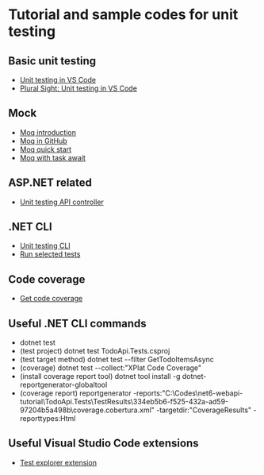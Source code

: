# Tutorial and sample codes for unit testing

## Basic unit testing

- [Unit testing in VS Code](https://docs.microsoft.com/en-us/dotnet/core/tutorials/testing-library-with-visual-studio-code)
- [Plural Sight: Unit testing in VS Code](https://www.pluralsight.com/guides/testing-.net-core-apps-with-visual-studio-code)

## Mock

- [Moq introduction](https://www.c-sharpcorner.com/article/moq-unit-test-net-core-app-using-mock-object/)
- [Moq in GitHub](https://github.com/moq/moq4/tree/fc484fb85)
- [Moq quick start](https://github.com/Moq/moq4/wiki/Quickstart)
- [Moq with task await](https://stackoverflow.com/questions/28581322/moq-with-task-await)

## ASP.NET related

- [Unit testing API controller](https://docs.microsoft.com/en-us/aspnet/web-api/overview/testing-and-debugging/unit-testing-controllers-in-web-api)

## .NET CLI

- [Unit testing CLI](https://docs.microsoft.com/en-us/dotnet/core/tools/dotnet-test)
- [Run selected tests](https://docs.microsoft.com/en-us/dotnet/core/testing/selective-unit-tests?pivots=mstest)

## Code coverage

- [Get code coverage](https://docs.microsoft.com/en-us/dotnet/core/testing/unit-testing-code-coverage?tabs=windows)

## Useful .NET CLI commands

- dotnet test
- (test project) dotnet test TodoApi.Tests.csproj
- (test target method) dotnet test --filter GetTodoItemsAsync
- (coverage) dotnet test --collect:"XPlat Code Coverage"
- (install coverage report tool) dotnet tool install -g dotnet-reportgenerator-globaltool
- (coverage report) reportgenerator -reports:"C:\Codes\net6-webapi-tutorial\TodoApi.Tests\TestResults\334eb5b6-f525-432a-ad59-97204b5a498b\coverage.cobertura.xml" -targetdir:"CoverageResults" -reporttypes:Html

## Useful Visual Studio Code extensions

- [Test explorer extension](https://marketplace.visualstudio.com/items?itemName=formulahendry.dotnet-test-explorer)
